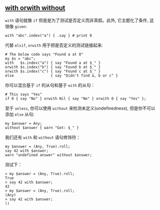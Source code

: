 ## [with orwith without](https://docs.perl6.org/syntax/with%20orwith%20without)

`with` 语句就像 `if` 但是是为了测试是否定义而非真假。此外, 它主题化了条件, 这很像 `given`:

```perl6
with "abc".index("a") { .say } # print 0
```

代替 `elsif`, `orwith` 用于把是否定义的测试链接起来:

```perl6
# The below code says "Found a at 0"
my $s = "abc";
with   $s.index("a") { say "Found a at $_" }
orwith $s.index("b") { say "Found b at $_" }
orwith $s.index("c") { say "Found c at $_" }
else                 { say "Didn't find a, b or c" }
```

你可以混合基于 `if` 的从句和基于 `with` 的从句：

```perl6
# This says "Yes"
if 0 { say "No" } orwith Nil { say "No" } orwith 0 { say "Yes" };
```

至于 `unless`, 你可以使用 `without` 来检测未定义(undefinedness), 但是你不可以添加 `else` 从句:

```perl6
my $answer = Any;
without $answer { warn "Got: $_" }
```

我们还有 `with` 和 `without` 语句修饰符：

```perl6
my $answer = (Any, True).roll;
say 42 with $answer;
warn "undefined answer" without $answer;
```

测试下：

```
> my $answer = (Any, True).roll;
True
> say 42 with $answer;
42
> my $answer = (Any, True).roll;
(Any)
> say 42 with $answer;
()
```


